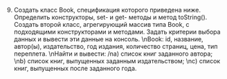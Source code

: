 9. Создать класс Book, спецификация которого приведена ниже. Определить конструкторы, set- и get- методы и
        метод toString(). Создать второй класс, агрегирующий массив типа Book, с подходящими конструкторами и
        методами. Задать критерии выбора данных и вывести эти данные на консоль.
        \nBook: id, название, автор(ы), издательство, год издания, количество страниц, цена, тип переплета.
        \nНайти и вывести:
       /na) список книг заданного автора;
        \nb) список книг, выпущенных заданным издательством;
        \nc) список книг, выпущенных после заданного года.

